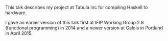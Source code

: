 This talk describes my project at Tabula Inc for compiling Haskell to hardware.

I gave an earlier version of this talk first at IFIP Working Group 2.8 (functional programming) in 2014 and a newer version at Galois in Portland in April 2015.
